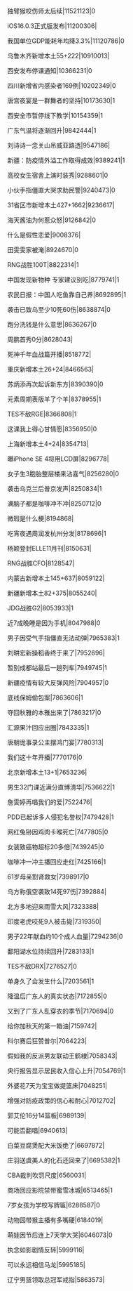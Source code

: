 独臂猴咬伤师太后续|11521123|0

iOS16.0.3正式版发布|11200306|

我国单位GDP能耗年均降3.3%|11120786|0

乌鲁木齐新增本土55+222|10910013|

西安发布停课通知|10366231|0

四川新增省内感染者169例|10202349|0

唐宫夜宴是一群舞者的坚持|10173630|1

西安全市暂停线下教学|10154359|1

广东气温将逐渐回升|9842444|1

刘诗诗一念关山吊威亚路透|9547186|

新疆：防疫情外溢工作取得成效|9389241|1

高校女生宿舍上演时装秀|9288601|0

小伙手指僵直大哭求助民警|9240473|0

31省区市新增本土427+1662|9236617|

海天酱油为何惹众怒|9126842|0

什么是假性恋爱|9008376|

田雯雯家被淹|8924670|0

RNG战胜100T|8822314|1

中国发现新物种 专家建议别吃|8779741|1

农民日报：中国人吃鱼靠自己养|8692895|1

袭击已致乌至少10死60伤|8638874|0

跑分洗钱是什么意思|8636267|0

周鹏首秀0分|8628043|

死神千年血战篇开播|8518772|

重庆新增本土26+24|8466563|

苏炳添再次起诉新东方|8390390|0

元素周期表版羊了个羊|8378955|1

TES不敌RGE|8366808|1

这课我上得心甘情愿|8356950|0

上海新增本土4+24|8354713|

曝iPhone SE 4将用LCD屏|8296778|

女子生3胞胎整层楼来沾喜气|8256280|0

袭击乌克兰后普京发声|8250834|1

满脑子都是咖啡冲不冲|8250712|0

微瑕是什么梗|8194868|

吃宵夜遇周润发杭州分发|8178696|1

杨颖登封ELLE11月刊|8150631|

RNG战胜CFO|8128547|

内蒙古新增本土145+637|8059122|

新疆新增本土82+375|8055240|

JDG战胜G2|8053933|1

近7成晚睡是因为手机|8047988|0

男子因受气手指僵直无法动弹|7965383|1

刘畊宏新操稻香终于来了|7952696|

暂别成都站最后一趟列车|7949745|1

新疆疫情有较大反弹风险|7904957|0

底线保姆偷包案|7863606|1

夺回秋雅的本雅出来了|7863217|0

汇源果汁回应出圈|7843335|1

唐朝诡事录公主摆鸿门宴|7780313|

我们这十年开播|7770176|0

北京新增本土13+1|7653236|

男生32门课近满分直博清华|7536622|1

詹雯婷再唱我们的爱|7522476|

PDD已起诉多人侵犯名誉权|7479428|1

网红兔狲因鸡肉卡喉死亡|7477805|0

女装致癌物超标20多倍|7439245|0

咖啡冲一冲主播回应走红|7425166|1

61岁母亲割肾救女|7398917|0

乌方称俄空袭致14死97伤|7392884|

北方多地迎来雨雪大风|7323388|

印度老虎咬死9人被击毙|7319350|

男子22年献血约10个成人血量|7294236|0

鄱阳湖水位持续回升|7283133|1

TES不敌DRX|7276527|0

单身久了会发生什么|7203561|1

降温后广东人的真实状态|7172855|0

又到了广东人乱穿衣的季节|7170694|0

给你加秋天的第一箱油|7159742|

科尔赛后狂赞普尔|7064223|

假如我的反派男友联动王鹤棣|7058343|

央行报告显示居民收入信心上升|7054769|1

外婆花7天为宝宝做提篮床|7048251|

增强对防疫政策的信心和耐心|7012702|

郭艾伦16分14篮板|6989139|

可能否翻唱|6940613|

白菜豆腐煲配大米饭绝了|6697872|

庄羽送虞美人的化石还回来了|6695382|1

CBA裁判吹罚尺度|6560031|

商场回应影院禁带蜜雪冰城|6513465|1

7岁女孩为学校写牌匾|6288587|0

动物园带猴主播有多嘴硬|6184019|

萌娃因节后连上7天学大哭|6046073|0

执念如影剧情反转|5999116|

可以永远相信马龙|5995185|

辽宁男篮领取总冠军戒指|5863573|

